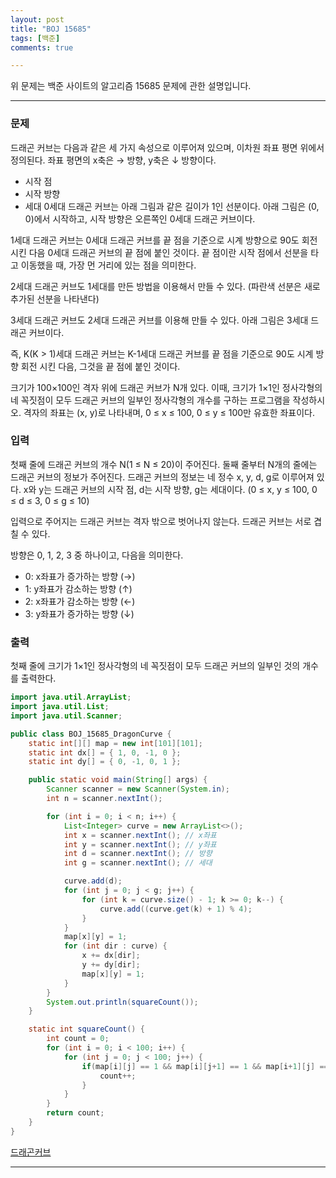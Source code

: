 ```yaml
---
layout: post
title: "BOJ 15685"
tags: [백준]
comments: true

---
```


위 문제는 백준 사이트의 알고리즘 15685 문제에 관한 설명입니다.<br>

---

### 문제

드래곤 커브는 다음과 같은 세 가지 속성으로 이루어져 있으며, 이차원 좌표 평면 위에서 정의된다. 좌표 평면의 x축은 → 방향, y축은 ↓ 방향이다.

* 시작 점
* 시작 방향
* 세대
0세대 드래곤 커브는 아래 그림과 같은 길이가 1인 선분이다. 아래 그림은 (0, 0)에서 시작하고, 시작 방향은 오른쪽인 0세대 드래곤 커브이다.

1세대 드래곤 커브는 0세대 드래곤 커브를 끝 점을 기준으로 시계 방향으로 90도 회전시킨 다음 0세대 드래곤 커브의 끝 점에 붙인 것이다. 끝 점이란 시작 점에서 선분을 타고 이동했을 때, 가장 먼 거리에 있는 점을 의미한다.

2세대 드래곤 커브도 1세대를 만든 방법을 이용해서 만들 수 있다. (파란색 선분은 새로 추가된 선분을 나타낸다)

3세대 드래곤 커브도 2세대 드래곤 커브를 이용해 만들 수 있다. 아래 그림은 3세대 드래곤 커브이다.

즉, K(K > 1)세대 드래곤 커브는 K-1세대 드래곤 커브를 끝 점을 기준으로 90도 시계 방향 회전 시킨 다음, 그것을 끝 점에 붙인 것이다.

크기가 100×100인 격자 위에 드래곤 커브가 N개 있다. 이때, 크기가 1×1인 정사각형의 네 꼭짓점이 모두 드래곤 커브의 일부인 정사각형의 개수를 구하는 프로그램을 작성하시오. 격자의 좌표는 (x, y)로 나타내며, 0 ≤ x ≤ 100, 0 ≤ y ≤ 100만 유효한 좌표이다.

### 입력

첫째 줄에 드래곤 커브의 개수 N(1 ≤ N ≤ 20)이 주어진다. 둘째 줄부터 N개의 줄에는 드래곤 커브의 정보가 주어진다. 드래곤 커브의 정보는 네 정수 x, y, d, g로 이루어져 있다. x와 y는 드래곤 커브의 시작 점, d는 시작 방향, g는 세대이다. (0 ≤ x, y ≤ 100, 0 ≤ d ≤ 3, 0 ≤ g ≤ 10)

입력으로 주어지는 드래곤 커브는 격자 밖으로 벗어나지 않는다. 드래곤 커브는 서로 겹칠 수 있다.

방향은 0, 1, 2, 3 중 하나이고, 다음을 의미한다.

* 0: x좌표가 증가하는 방향 (→)
* 1: y좌표가 감소하는 방향 (↑)
* 2: x좌표가 감소하는 방향 (←)
* 3: y좌표가 증가하는 방향 (↓)

### 출력
첫째 줄에 크기가 1×1인 정사각형의 네 꼭짓점이 모두 드래곤 커브의 일부인 것의 개수를 출력한다.

```java
import java.util.ArrayList;
import java.util.List;
import java.util.Scanner;

public class BOJ_15685_DragonCurve {
	static int[][] map = new int[101][101];
	static int dx[] = { 1, 0, -1, 0 };
	static int dy[] = { 0, -1, 0, 1 };

	public static void main(String[] args) {
		Scanner scanner = new Scanner(System.in);
		int n = scanner.nextInt();

		for (int i = 0; i < n; i++) {
			List<Integer> curve = new ArrayList<>();
			int x = scanner.nextInt(); // x좌표
			int y = scanner.nextInt(); // y좌표
			int d = scanner.nextInt(); // 방향
			int g = scanner.nextInt(); // 세대

			curve.add(d);
			for (int j = 0; j < g; j++) {
				for (int k = curve.size() - 1; k >= 0; k--) {
					curve.add((curve.get(k) + 1) % 4);
				}
			}
			map[x][y] = 1;
			for (int dir : curve) {
				x += dx[dir];
				y += dy[dir];
				map[x][y] = 1;
			}
		}
		System.out.println(squareCount());
	}

	static int squareCount() {
		int count = 0;
		for (int i = 0; i < 100; i++) {
			for (int j = 0; j < 100; j++) {
				if(map[i][j] == 1 && map[i][j+1] == 1 && map[i+1][j] == 1 && map[i+1][j+1] == 1) {
					count++; 
				}
			}
		}
		return count;
	}
}

```

<a href="https://www.acmicpc.net/problem/15685">드래곤커브</a>

---
